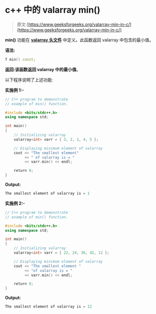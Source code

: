 # c++ 中的 valarray min()

> 原文:[https://www.geeksforgeeks.org/valarray-min-in-c/](https://www.geeksforgeeks.org/valarray-min-in-c/)

**min()** 功能在 **[valarray 头文件](https://www.geeksforgeeks.org/std-valarray-class-c/)** 中定义。此函数返回 valarray 中包含的最小值。

**语法:**

```cpp
T min() const;
```

**返回:**该函数返回 valarray 中的**最小值**。

以下程序说明了上述功能:

**实施例 1:-**

```cpp
// C++ program to demonstrate
// example of min() function.

#include <bits/stdc++.h>
using namespace std;

int main()
{
    // Initializing valarray
    valarray<int> varr = { 3, 2, 1, 4, 5 };

    // Displaying minimum element of valarray
    cout << "The smallest element"
         << " of valarray is = "
         << varr.min() << endl;

    return 0;
}
```

**Output:**

```cpp
The smallest element of valarray is = 1

```

**实施例 2:-**

```cpp
// C++ program to demonstrate
// example of min() function.

#include <bits/stdc++.h>
using namespace std;

int main()
{
    // Initializing valarray
    valarray<int> varr = { 22, 24, 36, 42, 12 };

    // Displaying minimum element of valarray
    cout << "The smallest element "
         << "of valarray is = "
         << varr.min() << endl;

    return 0;
}
```

**Output:**

```cpp
The smallest element of valarray is = 12

```